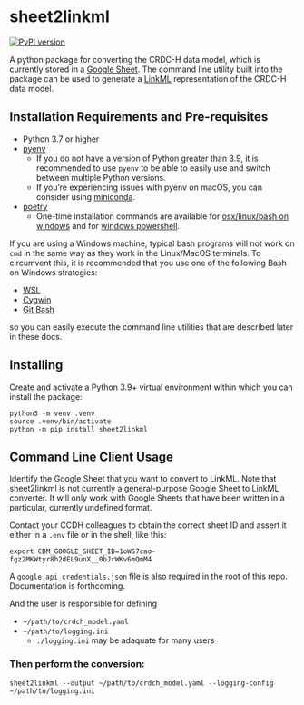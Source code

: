 # sheet2linkml

[![PyPI version](https://badge.fury.io/py/sheet2linkml.svg)](https://badge.fury.io/py/sheet2linkml)

A python package for converting the CRDC-H data model, which is currently stored in a 
[Google Sheet](https://docs.google.com/spreadsheets/d/1oWS7cao-fgz2MKWtyr8h2dEL9unX__0bJrWKv6mQmM4/). The command line utility built into the package can be used 
to generate a [LinkML](https://github.com/linkml/linkml) representation of the CRDC-H data model.

## Installation Requirements and Pre-requisites

- Python 3.7 or higher
- [pyenv](https://github.com/pyenv/pyenv)
    - If you do not have a version of Python greater than 3.9, it is recommended to use `pyenv` to be able to easily use and 
switch between multiple Python versions.
    - If you’re experiencing issues with pyenv on macOS, you can consider using [miniconda](https://docs.conda.io/en/latest/miniconda.html).
- [poetry](https://github.com/python-poetry/poetry)
    - One-time installation commands are available for [osx/linux/bash on windows](https://github.com/python-poetry/poetry#osx--linux--bashonwindows-install-instructions) and for [windows powershell](https://github.com/python-poetry/poetry#windows-powershell-install-instructions).

If you are using a Windows machine, typical bash programs will not work on `cmd` in the same way as they work in the Linux/MacOS terminals. To circumvent this, it is recommended that you use one of the following Bash on Windows strategies:
- [WSL](https://www.howtogeek.com/249966/how-to-install-and-use-the-linux-bash-shell-on-windows-10/)
- [Cygwin](https://cygwin.com/index.html)
- [Git Bash](https://gitforwindows.org/) 

so you can easily execute the command line utilities that are described later in these docs.



## Installing

Create and activate a Python 3.9+ virtual environment within which you can install the package:

```shell
python3 -m venv .venv
source .venv/bin/activate
python -m pip install sheet2linkml
```

## Command Line Client Usage

Identify the Google Sheet that you want to convert to LinkML. Note that sheet2linkml is not currently a general-purpose Google Sheet to LinkML converter. It will only work with Google Sheets that have been written in a particular, currently undefined format.

Contact your CCDH colleagues to obtain the correct sheet ID and assert it either in a `.env` file or in the shell, like this:

```shell
export CDM_GOOGLE_SHEET_ID=1oWS7cao-fgz2MKWtyr8h2dEL9unX__0bJrWKv6mQmM4
```

A `google_api_credentials.json` file is also required in the root of this repo. Documentation is forthcoming.

And the user is responsible for defining 
- `~/path/to/crdch_model.yaml`
- `~/path/to/logging.ini`
    - `./logging.ini` may be adaquate for many users

### Then perform the conversion:

```shell
sheet2linkml --output ~/path/to/crdch_model.yaml --logging-config ~/path/to/logging.ini
```
